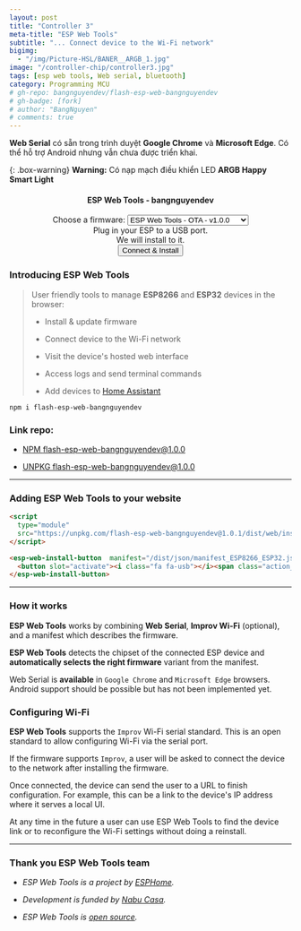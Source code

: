 ```yaml
---
layout: post
title: "Controller 3"
meta-title: "ESP Web Tools"
subtitle: "... Connect device to the Wi-Fi network"
bigimg:
  - "/img/Picture-HSL/BANER__ARGB_1.jpg"
image: "/controller-chip/controller3.jpg"
tags: [esp web tools, Web serial, bluetooth]
category: Programming MCU
# gh-repo: bangnguyendev/flash-esp-web-bangnguyendev
# gh-badge: [fork]
# author: "BangNguyen"
# comments: true
---
```

**Web Serial** có sẵn trong trình duyệt **Google Chrome** và **Microsoft Edge**. Có thể hỗ trợ Android nhưng vẫn chưa được triển khai.

<!-- Sử dụng cho button class="action action--button" -->
<link rel="stylesheet" href="/dist/css/main-bio.css"> 

{: .box-warning}
**Warning:** Có nạp mạch điều khiển LED **ARGB Happy Smart Light**

<div style="text-align: center;">
  <h4>ESP Web Tools - bangnguyendev</h4>
  <!-- Lựa chọn các option -->
  <div>
    <label for="optiongroup">Choose a firmware:</label>
    <select id="optiongroup">
      <optgroup label="Example ESP Web Tools - OTA">
        <option value="/dist/json/manifest_ESP8266_ESP32.json">ESP Web Tools - OTA - v1.0.0</option>
      </optgroup>
      <optgroup label="Ươm mầm lập trình nhí">
        <option value="/dist/json/manifest_UOMMAMLAPTRINHNHI.json">UMLTN - Yolo Bit - v1.12.0</option>
      </optgroup>
    </select>
  </div>
  Plug in your ESP to a USB port. <br>We will install <span style="font-weight: bold;" id="verstr"></span> to it.<br>
  <!-- Button install ESP -->
  <esp-web-install-button id="espInstallButton">
  <button class="action action--button" slot="activate"><i class="fa fa-usb"></i><span class="action__text">Connect & Install</span></button>
  </esp-web-install-button>
</div>

### Introducing ESP Web Tools

>User friendly tools to manage **ESP8266** and **ESP32** devices in the browser:
>
>- Install & update firmware
>
>- Connect device to the Wi-Fi network
>
>- Visit the device's hosted web interface
>
>- Access logs and send terminal commands
>
>- Add devices to [Home Assistant](https://www.home-assistant.io/)

```
npm i flash-esp-web-bangnguyendev
```
### Link repo:

- [NPM flash-esp-web-bangnguyendev@1.0.0](https://www.npmjs.com/package/flash-esp-web-bangnguyendev)

- [UNPKG flash-esp-web-bangnguyendev@1.0.0](https://unpkg.com/browse/flash-esp-web-bangnguyendev@1.0.0/)


-----------------------------

### Adding ESP Web Tools to your website

```html
<script
  type="module"
  src="https://unpkg.com/flash-esp-web-bangnguyendev@1.0.1/dist/web/install-button.js?module">
</script>

<esp-web-install-button  manifest="/dist/json/manifest_ESP8266_ESP32.json">
  <button slot="activate"><i class="fa fa-usb"></i><span class="action__text">Connect & Install</span></button>
</esp-web-install-button>

```

-----------------------------

### How it works

**ESP Web Tools** works by combining **Web Serial**, **Improv Wi-Fi** (optional), and a manifest which describes the firmware. 

**ESP Web Tools** detects the chipset of the connected ESP device and **automatically selects the right firmware** variant from the manifest.

Web Serial is **available** in `Google Chrome` and `Microsoft Edge` browsers. Android support should be possible but has not been implemented yet.

### Configuring Wi-Fi

**ESP Web Tools** supports the `Improv` Wi-Fi serial standard. This is an open standard to allow configuring Wi-Fi via the serial port.

If the firmware supports `Improv`, a user will be asked to connect the device to the network after installing the firmware. 

Once connected, the device can send the user to a URL to finish configuration. For example, this can be a link to the device's IP address where it serves a local UI.

At any time in the future a user can use ESP Web Tools to find the device link or to reconfigure the Wi-Fi settings without doing a reinstall.

-----------------------------

### Thank you ESP Web Tools team

- *ESP Web Tools is a project by [ESPHome](https://esphome.io/).*

- *Development is funded by [Nabu Casa](https://www.nabucasa.com/).*

- *ESP Web Tools is [open source](https://github.com/esphome/esp-web-tools).*




<script>
document.addEventListener("DOMContentLoaded", function() {
  var optiongroup = document.getElementById("optiongroup");
  var espButton = document.getElementById("espInstallButton");
  

  
  // Thiết lập mặc định cho option đầu tiên
  espButton.setAttribute("manifest", optiongroup.options[0].value);
  document.getElementById('verstr').textContent = optiongroup.options[0].text;

  // Lắng nghe sự kiện khi người dùng thay đổi tùy chọn
  optiongroup.addEventListener("change", function() {
    var selectedManifest = this.value;
    
    if (!selectedManifest) {
      // Nếu không có tùy chọn nào được chọn, sử dụng tùy chọn đầu tiên
      espButton.setAttribute("manifest", optiongroup.options[0].value);
      document.getElementById('verstr').textContent = optiongroup.options[0].text;
    } else {
      // Sử dụng tùy chọn được chọn
      espButton.setAttribute("manifest", selectedManifest);
      document.getElementById('verstr').textContent = optiongroup.options[optiongroup.selectedIndex].text;
    }
  });
});
</script>

<script
  type="module"
  src="https://unpkg.com/flash-esp-web-bangnguyendev@1.0.1/dist/web/install-button.js?module">
</script>
